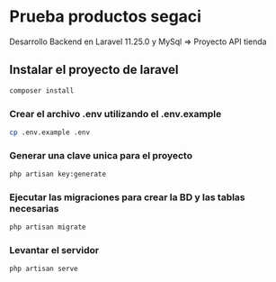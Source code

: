 # Prueba productos segaci

Desarrollo Backend en Laravel 11.25.0 y MySql => Proyecto API tienda

## Instalar el proyecto de laravel

```sh
composer install
```

### Crear el archivo .env utilizando el .env.example

```sh
cp .env.example .env
```

### Generar una clave unica para el proyecto

```sh
php artisan key:generate
```

### Ejecutar las migraciones para crear la BD y las tablas necesarias

```sh
php artisan migrate
```

### Levantar el servidor

```sh
php artisan serve
```
